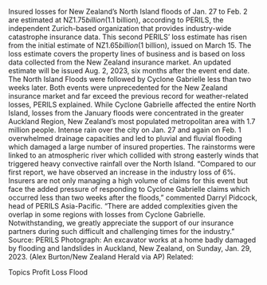 Insured losses for New Zealand’s North Island floods of Jan. 27 to Feb. 2 are estimated at NZ$1.75 billion ($1.1 billion), according to PERILS, the independent Zurich-based organization that provides industry-wide catastrophe insurance data.
This second PERILS’ loss estimate has risen from the initial estimate of NZ$1.65 billion ($1 billion), issued on March 15.
The loss estimate covers the property lines of business and is based on loss data collected from the New Zealand insurance market. An updated estimate will be issued Aug. 2, 2023, six months after the event end date.
The North Island Floods were followed by Cyclone Gabrielle less than two weeks later. Both events were unprecedented for the New Zealand insurance market and far exceed the previous record for weather-related losses, PERILS explained.
While Cyclone Gabrielle affected the entire North Island, losses from the January floods were concentrated in the greater Auckland Region, New Zealand’s most populated metropolitan area with 1.7 million people. Intense rain over the city on Jan. 27 and again on Feb. 1 overwhelmed drainage capacities and led to pluvial and fluvial flooding which damaged a large number of insured properties. The rainstorms were linked to an atmospheric river which collided with strong easterly winds that triggered heavy convective rainfall over the North Island.
“Compared to our first report, we have observed an increase in the industry loss of 6%. Insurers are not only managing a high volume of claims for this event but face the added pressure of responding to Cyclone Gabrielle claims which occurred less than two weeks after the floods,” commented Darryl Pidcock, head of PERILS Asia-Pacific. “There are added complexities given the overlap in some regions with losses from Cyclone Gabrielle. Notwithstanding, we greatly appreciate the support of our insurance partners during such difficult and challenging times for the industry.”
Source: PERILS
Photograph: An excavator works at a home badly damaged by flooding and landslides in Auckland, New Zealand, on Sunday, Jan. 29, 2023. (Alex Burton/New Zealand Herald via AP)
Related:

Topics
Profit Loss
Flood
